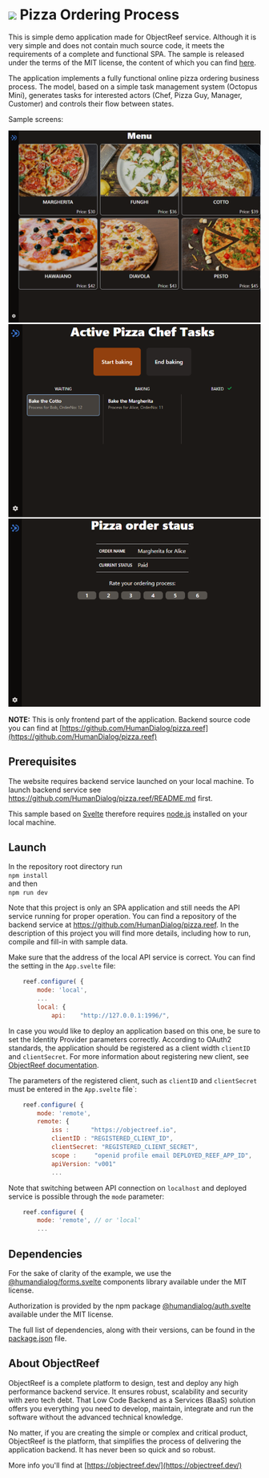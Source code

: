 # <img src="https://objectreef.dev/reef.png" width="25" />  Pizza Ordering Process 
This is simple demo application made for ObjectReef service. Although it is very simple and does not contain much source code, it meets the requirements of a complete and functional SPA. The sample is released under the terms of the MIT license, the content of which you can find [here](./LICENSE.md).

The application implements a fully functional online pizza ordering business process. The model, based on a simple task management system (Octopus Mini), generates tasks for interested actors (Chef, Pizza Guy, Manager, Customer) and controls their flow between states. 

Sample screens:

<img src="doc/menu.png" width="640" alt="menu"/>
<img src="doc/chef.png" width="640" alt="chef"/>
<img src="doc/status.png" width="640" alt="status"/>


**NOTE:** This is only frontend part of the application. Backend source code you can find at [https://github.com/HumanDialog/pizza.reef](https://github.com/HumanDialog/pizza.reef)

## Prerequisites
The website requires backend service launched on your local machine. To launch backend service see https://github.com/HumanDialog/pizza.reef/README.md first.

This sample based on [Svelte](https://svelte.dev/) therefore requires [node.js](https://nodejs.org/en) installed on your local machine.

## Launch
In the repository root directory run  
`npm install`  
and then  
`npm run dev`

Note that this project is only an SPA application and still needs the API service running for proper operation. You can find a repository of the backend service at https://github.com/HumanDialog/pizza.reef. In the description of this project you will find more details, including how to run, compile and fill-in with sample data.

Make sure that the address of the local API service is correct. You can find the setting in the `App.svelte` file:
```js
    reef.configure( {
        mode: 'local',
        ...
        local: {
            api:    "http://127.0.0.1:1996/",
```

In case you would like to deploy an application based on this one, be sure to set the Identity Provider parameters correctly. According to OAuth2 standards, the application should be registered as a client width `clientID` and `clientSecret`. For more information about registering new client, see [ObjectReef documentation](https://objectreef.dev/doc/reef-cli-402/app-management-commands-reef-add-client). 

The parameters of the registered client, such as `clientID` and `clientSecret` must be entered in the `App.svelte` file`:
```js
    reef.configure( {
        mode: 'remote',
        remote: {
            iss :      "https://objectreef.io",
            clientID : "REGISTERED_CLIENT_ID",
            clientSecret: "REGISTERED_CLIENT_SECRET",
            scope :     "openid profile email DEPLOYED_REEF_APP_ID",
            apiVersion: "v001"
            ...
``` 

Note that switching between API connection on `localhost` and deployed service is possible through the `mode` parameter:
```js
    reef.configure( {
        mode: 'remote', // or 'local'
        ...      
``` 

## Dependencies
For the sake of clarity of the example, we use the [@humandialog/forms.svelte](https://github.com/HumanDialog/forms.svelte) components library available under the MIT license.

Authorization is provided by the npm package [@humandialog/auth.svelte](https://github.com/HumanDialog/auth.svelte) available under the MIT license.

The full list of dependencies, along with their versions, can be found in the [package.json](./package.json) file.

## About ObjectReef
ObjectReef is a complete platform to design, test and deploy any high performance backend service. It ensures robust, scalability and security with zero tech debt. That Low Code Backend as a Services (BaaS) solution offers you everything you need to develop, maintain, integrate and run the software without the advanced technical knowledge.

No matter, if you are creating the simple or complex and critical product, ObjectReef is the platform, that simplifies the process of delivering the application backend. It has never been so quick and so robust.

More info you'll find at [https://objectreef.dev/](https://objectreef.dev/)

 